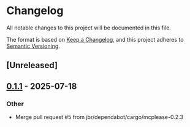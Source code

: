# Changelog

All notable changes to this project will be documented in this file.

The format is based on [Keep a Changelog](https://keepachangelog.com/en/1.0.0/),
and this project adheres to [Semantic Versioning](https://semver.org/spec/v2.0.0.html).

## [Unreleased]

## [0.1.1](https://github.com/jbr/fs-mcp/compare/v0.1.0...v0.1.1) - 2025-07-18

### Other

- Merge pull request #5 from jbr/dependabot/cargo/mcplease-0.2.3
